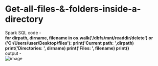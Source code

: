 # Get-all-files-&-folders-inside-a-directory
Spark SQL
code - \
**for dirpath, dirname, filename in os.walk('/dbfs/mnt/readdir/delete') or ('C:/Users/user/Desktop/files'):
    print('Current path: ',dirpath)
    print('Directories: ', dirname)
    print('Files: ', filename)
    print()**\
output -\
![image](https://user-images.githubusercontent.com/85786901/155474428-6dd201b9-f571-4148-be94-f6b0f952365f.png)
